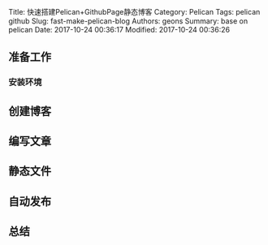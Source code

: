 ﻿Title: 快速搭建Pelican+GithubPage静态博客
Category: Pelican
Tags: pelican github 
Slug: fast-make-pelican-blog
Authors: geons
Summary: base on pelican
Date: 2017-10-24 00:36:17
Modified: 2017-10-24 00:36:26
## 准备工作
### 安装环境
## 创建博客
## 编写文章
## 静态文件
## 自动发布
## 总结


